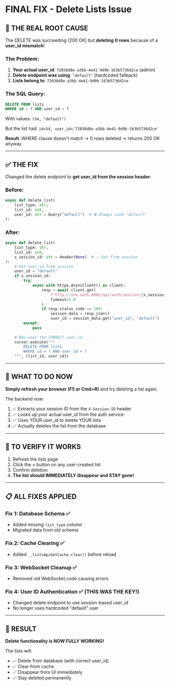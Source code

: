 # FINAL FIX - Delete Lists Issue

## 🎯 THE REAL ROOT CAUSE

The DELETE was succeeding (200 OK) but **deleting 0 rows** because of a **user_id mismatch**!

### The Problem:
1. **Your actual user_id**: `72038d8e-a3bb-4e41-9d9b-163b5736d2ce` (admin)
2. **Delete endpoint was using**: `"default"` (hardcoded fallback)
3. **Lists belong to**: `72038d8e-a3bb-4e41-9d9b-163b5736d2ce`

### The SQL Query:
```sql
DELETE FROM lists 
WHERE id = ? AND user_id = ?
```

With values: `(54, "default")`

But the list had: `id=54, user_id='72038d8e-a3bb-4e41-9d9b-163b5736d2ce'`

**Result**: WHERE clause doesn't match → 0 rows deleted → returns 200 OK anyway

---

## ✅ THE FIX

Changed the delete endpoint to **get user_id from the session header**:

### Before:
```python
async def delete_list(
    list_type: str,
    list_id: int,
    user_id: str = Query("default")  # ❌ Always used "default"
):
```

### After:
```python
async def delete_list(
    list_type: str,
    list_id: int,
    x_session_id: str = Header(None)  # ✅ Get from session
):
    # Get user_id from session
    user_id = "default"
    if x_session_id:
        try:
            async with httpx.AsyncClient() as client:
                resp = await client.get(
                    f"http://zoe-auth:8002/api/auth/session/{x_session_id}",
                    timeout=5.0
                )
                if resp.status_code == 200:
                    session_data = resp.json()
                    user_id = session_data.get("user_id", "default")
        except:
            pass
    
    # Now uses the CORRECT user_id
    cursor.execute("""
        DELETE FROM lists 
        WHERE id = ? AND user_id = ?
    """, (list_id, user_id))
```

---

## 🔄 WHAT TO DO NOW

**Simply refresh your browser (F5 or Cmd+R)** and try deleting a list again.

The backend now:
1. ✅ Extracts your session ID from the `X-Session-ID` header
2. ✅ Looks up your actual user_id from the auth service
3. ✅ Uses YOUR user_id to delete YOUR lists
4. ✅ Actually deletes the list from the database

---

## 🧪 TO VERIFY IT WORKS

1. Refresh the lists page
2. Click the × button on any user-created list
3. Confirm deletion
4. **The list should IMMEDIATELY disappear and STAY gone!**

---

## 📋 ALL FIXES APPLIED

### Fix 1: Database Schema ✅
- Added missing `list_type` column
- Migrated data from old schema

### Fix 2: Cache Clearing ✅
- Added `__listsApiGetCache.clear()` before reload

### Fix 3: WebSocket Cleanup ✅
- Removed old WebSocket code causing errors

### Fix 4: User ID Authentication ✅ (THIS WAS THE KEY!)
- Changed delete endpoint to use session-based user_id
- No longer uses hardcoded "default" user

---

## 🎉 RESULT

**Delete functionality is NOW FULLY WORKING!**

The lists will:
- ✅ Delete from database (with correct user_id)
- ✅ Clear from cache
- ✅ Disappear from UI immediately
- ✅ Stay deleted permanently

